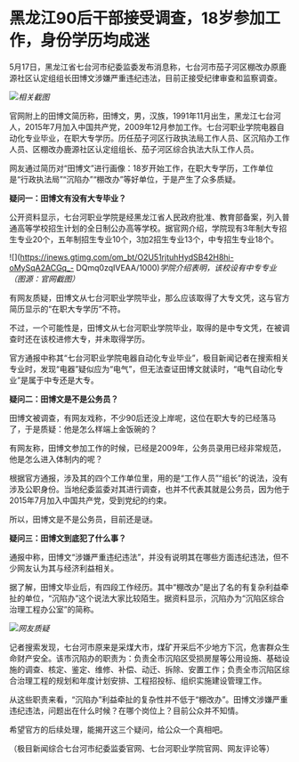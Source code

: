 # 黑龙江90后干部接受调查，18岁参加工作，身份学历均成迷

5月17日，黑龙江省七台河市纪委监委发布消息称，七台河市茄子河区棚改办原鹿源社区认定组组长田博文涉嫌严重违纪违法，目前正接受纪律审查和监察调查。

![](https://inews.gtimg.com/om_bt/OGaIinCkFoEjpr_LV_jDeX8o9xsmbp00_1Xwq6l700KDMAA/1000)_相关截图_

官网附上的田博文简历称，田博文，男，汉族，1991年11月出生，黑龙江七台河人，2015年7月加入中国共产党，2009年12月参加工作。七台河职业学院电器自动化专业毕业，在职大专学历。历任茄子河区行政执法局工作人员、区沉陷办工作人员、区棚改办鹿源社区认定组组长、茄子河区综合执法大队工作人员。

网友通过简历对“田博文”进行画像：18岁开始工作，在职大专学历，工作单位是“行政执法局”“沉陷办”“棚改办”等好单位，于是产生了众多质疑。

**疑问一：田博文有没有大专毕业？**

公开资料显示，七台河职业学院是经黑龙江省人民政府批准、教育部备案，列入普通高等学校招生计划的全日制公办高等学校。据官网介绍，学院现有3年制大专招生专业20个，五年制招生专业10个，3加2招生专业13个，中专招生专业18个。

![](https://inews.gtimg.com/om_bt/O2U51rjtuhHydSB42H8hi-oMySqA2ACGq_-
DQmq0zqIVEAA/1000)_学院介绍表明，该校设有中专专业（图源：官网截图）_

有网友质疑，田博文从七台河职业学院毕业，那么应该取得了大专文凭，这与官方简历显示的“在职大专学历”不符。

不过，一个可能性是，田博文从七台河职业学院毕业，取得的是中专文凭，在被调查时还在该校进修大专，并未取得学历。

官方通报中称其“七台河职业学院电器自动化专业毕业”，极目新闻记者在搜索相关专业时，发现“电器”疑似应为“电气”，但无法查证田博文就读时，“电气自动化专业”是属于中专还是大专。

**疑问二：田博文是不是公务员？**

田博文被调查，有网友戏称，不少90后还没上岸呢，这位在职大专的已经落马了，于是质疑：他是怎么样端上金饭碗的？

有网友称，田博文参加工作的时候，已经是2009年，公务员录用已经非常规范，他是怎么进入体制内的呢？

根据官方通报，涉及其的四个工作单位里，用的是“工作人员”“组长”的说法，没有涉及公职身份。当地纪委监委对其进行调查，也并不代表其就是公务员，因为他于2015年7月加入中国共产党，受到党纪的约束。

所以，田博文是不是公务员，目前还是谜。

**疑问三：田博文到底犯了什么事？**

通报中称，田博文“涉嫌严重违纪违法”，并没有说明其在哪些方面违纪违法，但不少网友认为其与经济利益相关。

据了解，田博文毕业后，有四段工作经历。其中“棚改办”是出了名的有复杂利益牵扯的单位，“沉陷办”这个说法大家比较陌生。据资料显示，沉陷办为“沉陷区综合治理工程办公室”的简称。

![](https://inews.gtimg.com/om_bt/O_JzhvVVdRuCwE73eUV3ajNwJuQZzWuhF8qK3aNxfWNgAAA/1000)_网友质疑_

记者搜索发现，七台河市原来是采煤大市，煤矿开采后不少地方下沉，危害群众生命财产安全。该市沉陷办的职责为：负责全市沉陷区受损房屋等公用设施、基础设施的调查、核定、鉴定、维修、补偿、动迁、拆除、安置工作；负责全市沉陷区综合治理工程的规划和年度计划安排、工程招投标、组织实施建设管理工作。

从这些职责来看，“沉陷办”利益牵扯的复杂性并不低于“棚改办”。田博文涉嫌严重违纪违法，问题出在什么时候？在哪个岗位上？目前公众并不知情。

希望官方的后续处理，能揭开这三个疑问，给公众一个真相吧。

（极目新闻综合七台河市纪委监委官网、七台河职业学院官网、网友评论等）

